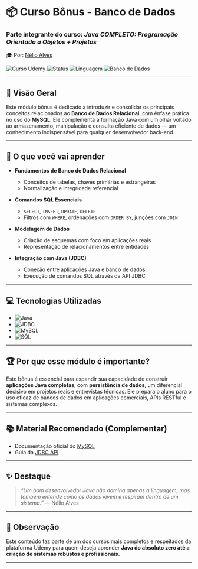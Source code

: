 # 📦 Curso Bônus - Banco de Dados  
### Parte integrante do curso: *Java COMPLETO: Programação Orientada a Objetos + Projetos*  
🎓 Por: [Nélio Alves](https://www.udemy.com/user/nelio-alves/)

![Curso Udemy](https://img.shields.io/badge/Udemy-Curso%20Premium-%23A435F0?logo=Udemy&logoColor=white)
![Status](https://img.shields.io/badge/Status-Completo-%2300C853)
![Linguagem](https://img.shields.io/badge/Java-JDBC-orange?logo=java)
![Banco de Dados](https://img.shields.io/badge/MySQL-Utilizado-00758F?logo=mysql&logoColor=white)

---

## 📘 Visão Geral

Este módulo bônus é dedicado a introduzir e consolidar os principais conceitos relacionados ao **Banco de Dados Relacional**, com ênfase prática no uso do **MySQL**. Ele complementa a formação Java com um olhar voltado ao armazenamento, manipulação e consulta eficiente de dados — um conhecimento indispensável para qualquer desenvolvedor back-end.

---

## 🧠 O que você vai aprender

- **Fundamentos de Banco de Dados Relacional**
  - Conceitos de tabelas, chaves primárias e estrangeiras
  - Normalização e integridade referencial

- **Comandos SQL Essenciais**
  - `SELECT`, `INSERT`, `UPDATE`, `DELETE`
  - Filtros com `WHERE`, ordenações com `ORDER BY`, junções com `JOIN`

- **Modelagem de Dados**
  - Criação de esquemas com foco em aplicações reais
  - Representação de relacionamentos entre entidades

- **Integração com Java (JDBC)**
  - Conexão entre aplicações Java e banco de dados
  - Execução de comandos SQL através da API JDBC

---

## 💻 Tecnologias Utilizadas

- ![Java](https://img.shields.io/badge/Java-JDK%2017-%23f89820?logo=java)
- ![JDBC](https://img.shields.io/badge/JDBC-Conector-%23007396)
- ![MySQL](https://img.shields.io/badge/MySQL-Workbench-%2300758F?logo=mysql&logoColor=white)
- ![SQL](https://img.shields.io/badge/SQL-Essencial-%2300BFA5)

---

## 🏆 Por que esse módulo é importante?

Este bônus é essencial para expandir sua capacidade de construir **aplicações Java completas**, com **persistência de dados**, um diferencial decisivo em projetos reais e entrevistas técnicas. Ele prepara o aluno para o uso eficaz de bancos de dados em aplicações comerciais, APIs RESTful e sistemas complexos.

---

## 📚 Material Recomendado (Complementar)

- Documentação oficial do [MySQL](https://dev.mysql.com/doc/)
- Guia da [JDBC API](https://docs.oracle.com/javase/8/docs/technotes/guides/jdbc/)

---

## ✨ Destaque

> *“Um bom desenvolvedor Java não domina apenas a linguagem, mas também entende como os dados vivem e respiram dentro de um sistema.”* — Nélio Alves

---

## 📎 Observação

Este conteúdo faz parte de um dos cursos mais completos e respeitados da plataforma Udemy para quem deseja aprender **Java do absoluto zero até a criação de sistemas robustos e profissionais.**

---
